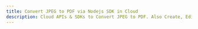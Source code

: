---title: Convert JPEG to PDF via Nodejs SDK in Clouddescription: Cloud APIs & SDKs to Convert JPEG to PDF. Also Create, Edit & Render Microsoft Word & OpenOffice documents in the Cloud.---